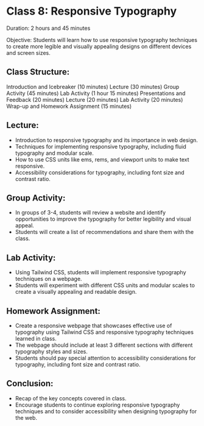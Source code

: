 # Class 8: Responsive Typography

Duration: 2 hours and 45 minutes

Objective: Students will learn how to use responsive typography techniques to create more legible and visually appealing designs on different devices and screen sizes.

## Class Structure:

Introduction and Icebreaker (10 minutes)
Lecture (30 minutes)
Group Activity (45 minutes)
Lab Activity (1 hour 15 minutes)
Presentations and Feedback (20 minutes)
Lecture (20 minutes)
Lab Activity (20 minutes)
Wrap-up and Homework Assignment (15 minutes)

## Lecture:

- Introduction to responsive typography and its importance in web design.
- Techniques for implementing responsive typography, including fluid typography and modular scale.
- How to use CSS units like ems, rems, and viewport units to make text responsive.
- Accessibility considerations for typography, including font size and contrast ratio.

## Group Activity:

- In groups of 3-4, students will review a website and identify opportunities to improve the typography for better legibility and visual appeal.
- Students will create a list of recommendations and share them with the class.

## Lab Activity:

- Using Tailwind CSS, students will implement responsive typography techniques on a webpage.
- Students will experiment with different CSS units and modular scales to create a visually appealing and readable design.

## Homework Assignment:

- Create a responsive webpage that showcases effective use of typography using Tailwind CSS and responsive typography techniques learned in class.
- The webpage should include at least 3 different sections with different typography styles and sizes.
- Students should pay special attention to accessibility considerations for typography, including font size and contrast ratio.

## Conclusion:

- Recap of the key concepts covered in class.
- Encourage students to continue exploring responsive typography techniques and to consider accessibility when designing typography for the web.


